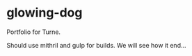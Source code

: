 # glowing-dog

Portfolio for Turne.

Should use mithril and gulp for builds.
We will see how it end...
